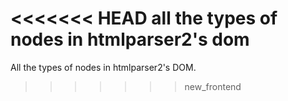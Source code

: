<<<<<<< HEAD
all the types of nodes in htmlparser2's dom
=======
All the types of nodes in htmlparser2's DOM.
>>>>>>> new_frontend
